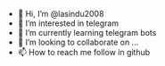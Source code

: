 - 👋 Hi, I’m @lasindu2008
- 👀 I’m interested in telegram 
- 🌱 I’m currently learning telegram bots
- 💞️ I’m looking to collaborate on ...
- 📫 How to reach me follow in github 

<!---
lasindu2008/lasindu2008 is a ✨ special ✨ repository because its `README.md` (this file) appears on your GitHub profile.
You can click the Preview link to take a look at your changes.
--->
